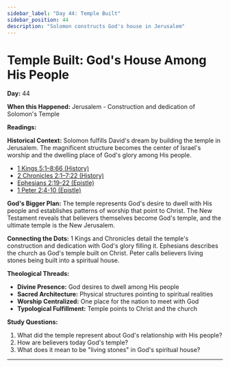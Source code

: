 ```yaml
---
sidebar_label: "Day 44: Temple Built"
sidebar_position: 44
description: "Solomon constructs God's house in Jerusalem"
---
```


# Temple Built: God's House Among His People

**Day:** 44

**When this Happened:** Jerusalem - Construction and dedication of Solomon's Temple

**Readings:**

**Historical Context:** Solomon fulfills David's dream by building the temple in Jerusalem. The magnificent structure becomes the center of Israel's worship and the dwelling place of God's glory among His people.
 - [1 Kings 5:1–8:66 (History)](https://www.biblegateway.com/passage/?search=1+Kings+5%3A1-8%3A66)
 - [2 Chronicles 2:1–7:22 (History)](https://www.biblegateway.com/passage/?search=2+Chronicles+2%3A1-7%3A22)
 - [Ephesians 2:19-22 (Epistle)](https://www.biblegateway.com/passage/?search=Ephesians+2%3A19-22)
 - [1 Peter 2:4-10 (Epistle)](https://www.biblegateway.com/passage/?search=1+Peter+2%3A4-10)

**God's Bigger Plan:** The temple represents God's desire to dwell with His people and establishes patterns of worship that point to Christ. The New Testament reveals that believers themselves become God's temple, and the ultimate temple is the New Jerusalem.

**Connecting the Dots:** 1 Kings and Chronicles detail the temple's construction and dedication with God's glory filling it. Ephesians describes the church as God's temple built on Christ. Peter calls believers living stones being built into a spiritual house.

****Theological Threads:****
- **Divine Presence:** God desires to dwell among His people
- **Sacred Architecture:** Physical structures pointing to spiritual realities
- **Worship Centralized:** One place for the nation to meet with God
- **Typological Fulfillment:** Temple points to Christ and the church

**Study Questions:**
1. What did the temple represent about God's relationship with His people?
2. How are believers today God's temple?
3. What does it mean to be "living stones" in God's spiritual house?

---
